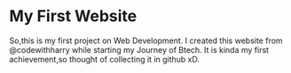 # My First Website
So,this is my first project on Web Development.
I created this website from @codewithharry while starting my Journey of Btech.
It is kinda my first achievement,so thought of collecting it in github xD.
